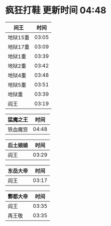 # 疯狂打鞋 更新时间 04:48

| 间王   | 时间    |
|--------|-------|
| 地狱15重 | 03:05 |
| 地狱17重 | 03:09 |
| 地狱1重 | 03:39 |
| 地狱2重 | 03:42 |
| 地狱4重 | 03:48 |
| 地狱5重 | 03:51 |
| 地狱重 | 03:39 |
| 阎王 | 03:19 |

| 猛魔之王   | 时间    |
|--------|-------|
| 铁血魔宫 | 04:48 |

| 后土娘娘   | 时间    |
|--------|-------|
| 阎王 | 03:29 |

| 东岳大帝   | 时间    |
|--------|-------|
| 阎王 | 03:17 |

| 酆都大帝   | 时间    |
|--------|-------|
| 阎王 | 03:35 |
| 再王敬 | 03:35 |